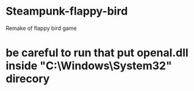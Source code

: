# Steampunk-flappy-bird
Remake of flappy bird game
# be careful to run that put openal.dll inside "C:\Windows\System32" direcory
